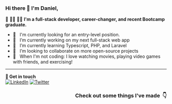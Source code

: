 ### Hi there 👋 I'm Daniel,

👾 🏂🏻 🧙🏻
**I'm a full-stack developer, career-changer, and recent Bootcamp graduate.**

- 💼 &nbsp; I'm currently looking for an entry-level position.
- 🔭 &nbsp; I’m currently working on my next full-stack web app
- 🌱 &nbsp; I’m currently learning Typescript, PHP, and Laravel 
- 👯 &nbsp; I’m looking to collaborate on more open-source projects
- 🎸 &nbsp; When I'm not coding: I love watching movies, playing video games with friends, and exercising! 

---
<!--
**👀 &nbsp;Tech I'd like to try out**  
~~Vue~~, ~~TypeScript~~, ~~ChakraUI~~, Go, Electron, ~~WebSockets~~, ~~GraphQL~~, Three.js, ~~Next.js~~, ~~Tailwind~~, ~~Recoil~~, SolidJS, Redux Toolkit, Svelte  
-->
**📮 Get in touch**  
  <a href="https://www.linkedin.com/in/daniel-umanamartinez/"><img alt="LinkedIn" src="https://img.shields.io/badge/linkedin-%230077B5.svg?style=for-the-badge&logo=linkedin&logoColor=white"/></a> <a href="https://twitter.com/idanielmartinez"><img alt="Twitter" src="https://img.shields.io/badge/Twitter-%231DA1F2.svg?style=for-the-badge&logo=Twitter&logoColor=white"/></a>

<h3 align="right">Check out some things I've made &nbsp;👇</h3>

<!--
**daniel22494/daniel22494** is a ✨ _special_ ✨ repository because its `README.md` (this file) appears on your GitHub profile.

Here are some ideas to get you started:

- 🔭 I’m currently working on ...
- 🌱 I’m currently learning ...
- 👯 I’m looking to collaborate on ...
- 🤔 I’m looking for help with ...
- 💬 Ask me about ...
- 📫 How to reach me: ...
- 😄 Pronouns: ...
- ⚡ Fun fact: ...
-->
